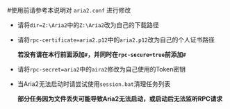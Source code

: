 #使用前请参考本说明对 `aria2.conf` 进行修改


- 请将`dir=Z:\Aria2`中的`Z:\Aria2`改为自己的下载路径

- 请将`rpc-certificate=aria2.p12`中的`aria2.p12`改为自己的个人证书路径

  **若没有请在本行前面添加`#`，并同时在`rpc-secure=true`前添加`#`**

- 请将`rpc-secret=aria2`中的`aira2`修改为自己使用的Token密钥

- 当Aria2无法启动时请尝试使用`session.bat`清理任务列表

  **部分任务因为文件丢失可能导致Aria2无法启动，或启动后无法监听RPC请求**

